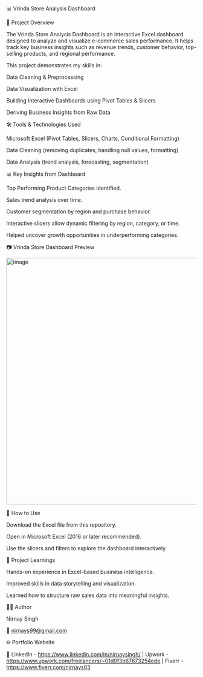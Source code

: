 📊 Vrinda Store Analysis Dashboard

📌 Project Overview

The Vrinda Store Analysis Dashboard is an interactive Excel dashboard designed to analyze and visualize e-commerce sales performance.
It helps track key business insights such as revenue trends, customer behavior, top-selling products, and regional performance.

This project demonstrates my skills in:

Data Cleaning & Preprocessing

Data Visualization with Excel

Building Interactive Dashboards using Pivot Tables & Slicers

Deriving Business Insights from Raw Data

🛠️ Tools & Technologies Used

Microsoft Excel (Pivot Tables, Slicers, Charts, Conditional Formatting)

Data Cleaning (removing duplicates, handling null values, formatting)

Data Analysis (trend analysis, forecasting, segmentation)

📊 Key Insights from Dashboard

Top Performing Product Categories identified.

Sales trend analysis over time.

Customer segmentation by region and purchase behavior.

Interactive slicers allow dynamic filtering by region, category, or time.

Helped uncover growth opportunities in underperforming categories.

📷 Vrinda Store Dashboard Preview

<img width="1289" height="651" alt="image" src="https://github.com/user-attachments/assets/c1b91b28-c27f-488f-9624-b1b2f977c182" />


🚀 How to Use

Download the Excel file from this repository.

Open in Microsoft Excel (2016 or later recommended).

Use the slicers and filters to explore the dashboard interactively.

📌 Project Learnings

Hands-on experience in Excel-based business intelligence.

Improved skills in data storytelling and visualization.

Learned how to structure raw sales data into meaningful insights.

👨‍💻 Author

Nirnay Singh

📧 nirnays99@gmail.com

🌐 Portfolio Website

💼 LinkedIn - https://www.linkedin.com/in/nirnaysingh/ 
 | Upwork - https://www.upwork.com/freelancers/~01d0f3b67673254ede
 | Fiverr - https://www.fiverr.com/nirnays03
